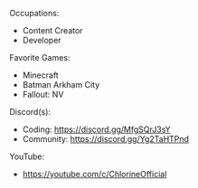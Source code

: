 Occupations: 
* Content Creator
* Developer

Favorite Games: 
* Minecraft
* Batman Arkham City
* Fallout: NV

Discord(s):
* Coding: https://discord.gg/MfgSQrJ3sY
* Community: https://discord.gg/Yg2TaHTPnd

YouTube:
* https://youtube.com/c/ChlorineOfficial
